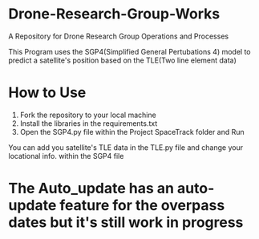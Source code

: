 # Drone-Research-Group-Works
A Repository for Drone Research Group Operations and Processes

This Program uses the SGP4(Simplified General Pertubations 4) model
to predict a satellite's position based on the TLE(Two line element data)
      

# How to Use
1. Fork the repository to your local machine
2. Install the libraries in the requirements.txt
3. Open the SGP4.py file within the Project SpaceTrack folder and Run

You can add you satellite's TLE data in the TLE.py file and change your locational info. within the SGP4 file

# The Auto_update has an auto-update feature for the overpass dates but it's still work in progress
